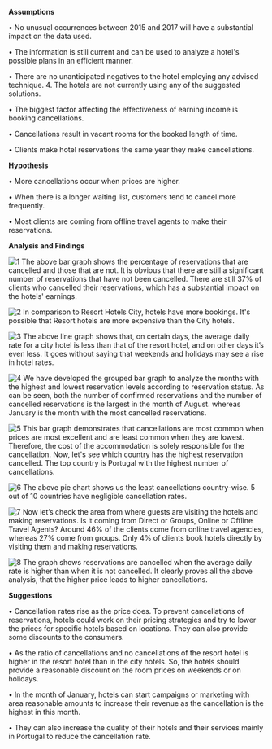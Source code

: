 **Assumptions**

•	No unusual occurrences between 2015 and 2017 will have a substantial impact on the data used.

•	The information is still current and can be used to analyze a hotel's possible plans in an efficient manner.

•	There are no unanticipated negatives to the hotel employing any advised technique. 4. The hotels are not currently using any of the suggested solutions.

•	The biggest factor affecting the effectiveness of earning income is booking cancellations.

•	Cancellations result in vacant rooms for the booked length of time.

•	Clients make hotel reservations the same year they make cancellations.



**Hypothesis**

•	More cancellations occur when prices are higher.

•	When there is a longer waiting list, customers tend to cancel more frequently. 

•	Most clients are coming from offline travel agents to make their reservations.













**Analysis and Findings**


 ![1](https://github.com/gokulsrilakula/Cancellation-Analysis-in-Hospitality-domain/assets/89767722/add41d16-a247-493f-8a7a-aca00aeee5c5)
The above bar graph shows the percentage of reservations that are cancelled and those that are not. It is obvious that there are still a significant number of reservations that have not been cancelled. There are still 37% of clients who cancelled their reservations, which has a substantial impact on the hotels' earnings.
 
 
 
 ![2](https://github.com/gokulsrilakula/Cancellation-Analysis-in-Hospitality-domain/assets/89767722/7b51395a-a6e4-437f-bded-98ab83c7c6c3)
In comparison to Resort Hotels City, hotels have more bookings. It's possible that Resort hotels are more expensive than the City hotels.
 
 
 
 ![3](https://github.com/gokulsrilakula/Cancellation-Analysis-in-Hospitality-domain/assets/89767722/9a6703b0-7f8f-4877-a647-7063b3e00095)
The above line graph shows that, on certain days, the average daily rate for a city hotel is less than that of the resort hotel, and on other days it’s even less. It goes without saying that weekends and holidays may see a rise in hotel rates.



![4](https://github.com/gokulsrilakula/Cancellation-Analysis-in-Hospitality-domain/assets/89767722/7068d48a-f130-4844-8f41-e133bb24f4de)
We have developed the grouped bar graph to analyze the months with the highest and lowest reservation levels according to reservation status. As can be seen, both the number of confirmed reservations and the number of cancelled reservations is the largest in the month of August. whereas January is the month with the most cancelled reservations.
 
 
 
 ![5](https://github.com/gokulsrilakula/Cancellation-Analysis-in-Hospitality-domain/assets/89767722/c2a33b33-862b-445e-85b9-b7075f4e723e)
This bar graph demonstrates that cancellations are most common when prices are most excellent and are least common when they are lowest. Therefore, the cost of the accommodation is solely responsible for the cancellation.
Now, let's see which country has the highest reservation cancelled. The top country is Portugal with the highest number of cancellations.


![6](https://github.com/gokulsrilakula/Cancellation-Analysis-in-Hospitality-domain/assets/89767722/ea87b4bc-b056-474e-87e5-5a27fa557ed7)
The above pie chart shows us the least cancellations country-wise. 5 out of 10 countries have negligible cancellation rates.



![7](https://github.com/gokulsrilakula/Cancellation-Analysis-in-Hospitality-domain/assets/89767722/35900448-8ee1-4d60-b312-0e8750dee2c5)
Now let’s check the area from where guests are visiting the hotels and making reservations. Is it coming from Direct or Groups, Online or Offline Travel Agents? Around 46% of the clients come from online travel agencies, whereas 27% come from groups. Only 4% of clients book hotels directly by visiting them and making reservations.



![8](https://github.com/gokulsrilakula/Cancellation-Analysis-in-Hospitality-domain/assets/89767722/98a7293d-dfd5-4cb1-9439-17607c0db7ae)
The graph shows reservations are cancelled when the average daily rate is higher than when it is not cancelled. It clearly proves all the above analysis, that the higher price leads to higher cancellations.




**Suggestions**


•	Cancellation rates rise as the price does. To prevent cancellations of reservations, hotels could work on their pricing strategies and try to lower the prices for specific hotels based on locations. They can also provide some discounts to the consumers.

•	As the ratio of cancellations and no cancellations of the resort hotel is higher in the resort hotel than in the city hotels. So, the hotels should provide a reasonable discount on the room prices on weekends or on holidays.

•	In the month of January, hotels can start campaigns or marketing with area reasonable amounts to increase their revenue as the cancellation is the highest in this month.

•	They can also increase the quality of their hotels and their services mainly in Portugal to reduce the cancellation rate.

